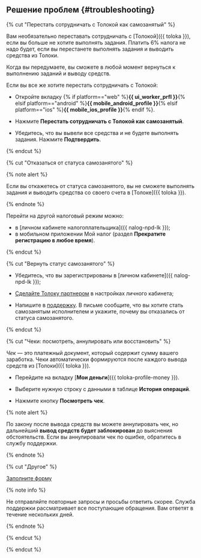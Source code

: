 ## Решение проблем {#troubleshooting}

{% cut "Перестать сотрудничать с Толокой как самозанятый" %}

Вам необязательно переставать сотрудничать с [Толокой]({{ toloka }}), если вы больше не хотите выполнять задания. Платить 6% налога не надо будет, если вы перестанете выполнять задания и выводить средства из Толоки.

Когда вы передумаете, вы сможете в любой момент вернуться к выполнению заданий и выводу средств.

Если вы все же хотите перестать сотрудничать с Толокой:


  * Откройте вкладку {% if platform=="web" %}**{{ ui_worker_prfl }}**{% elsif platform=="android" %}**{{ mobile_android_profile }}**{% elsif platform=="ios" %}**{{ mobile_ios_profile }}**{% endif %}.

  * Нажмите **Перестать сотрудничать с Толокой как самозанятый**.

  * Убедитесь, что вы вывели все средства и не будете выполнять задания. Нажмите **Подтвердить**.


{% endcut %}

{% cut "Отказаться от статуса самозанятого" %}

{% note alert %}

Если вы откажетесь от статуса самозанятого, вы не сможете выполнять задания и выводить средства со своего счета в [Толоке]({{ toloka }}).

{% endnote %}

Перейти на другой налоговый режим можно:

- в [личном кабинете налогоплательщика]({{ nalog-npd-lk }});
- в мобильном приложении Мой налог (раздел **Прекратите регистрацию в любое время**).

{% endcut %}

{% cut "Вернуть статус самозанятого" %}

  * Убедитесь, что вы зарегистрированы в [личном кабинете]({{ nalog-npd-lk }});

  * [Сделайте Толоку партнером](../self-employed/accept-status.md#section_f3t_j4p_bmb) в настройках личного кабинета;

  * Напишите в [поддержку](../troubleshooting/troubleshooting.md). В письме сообщите, что вы хотите стать самозанятым исполнителем и укажите, почему вы отказались от статуса самозанятого.

{% endcut %}

{% cut "Чеки: посмотреть, аннулировать или восстановить" %}

_Чек_ — это платежный документ, который содержит сумму вашего заработка. Чеки автоматически формируются после каждого вывода средств из [Толоки]({{ toloka }}).

  * Перейдите на вкладку [**Мои деньги**]({{ toloka-profile-money }}).

  * Выберите нужную строку с данными в таблице **История операций**.

  * Нажмите кнопку **Посмотреть чек**.

{% note alert %}

По закону после вывода средств вы можете аннулировать чек, но дальнейший **вывод средств будет заблокирован** до выяснения обстоятельств. Если вы аннулировали чек по ошибке, обратитесь в службу поддержки.

{% endnote %}

{% cut "Другое" %}

[Заполните форму](../../troubleshooting/support.md)

{% note info %}

Не отправляйте повторные запросы и просьбы ответить скорее. Служба поддержки рассматривает все поступающие обращения. Вам ответят в течение нескольких дней.

{% endnote %}

{% endcut %}

{% endcut %}
